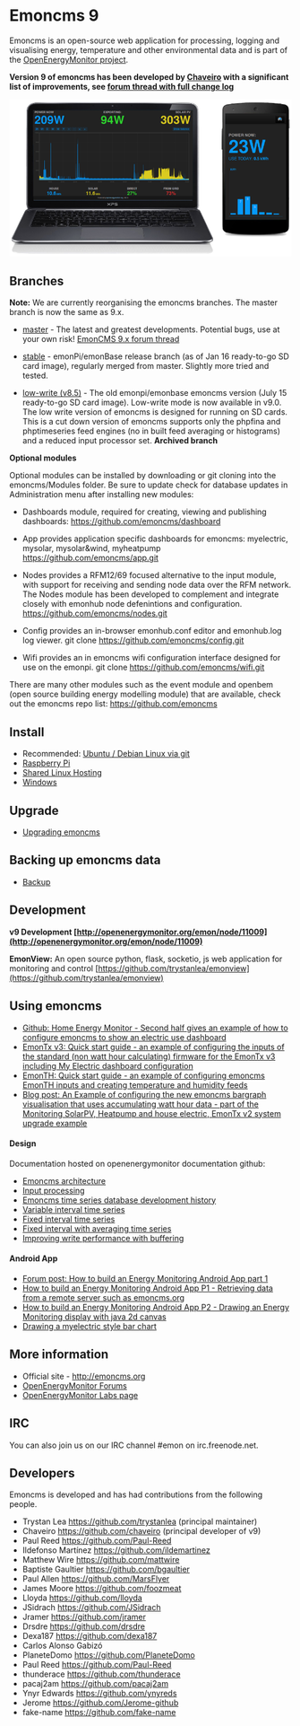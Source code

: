 # Emoncms 9

Emoncms is an open-source web application for processing, logging and visualising energy, temperature and other environmental data and is part of the [OpenEnergyMonitor project](http://openenergymonitor.org/emon).

**Version 9 of emoncms has been developed by [Chaveiro](https://github.com/chaveiro/) with a significant list of improvements, see [forum thread with full change log](http://openenergymonitor.org/emon/node/11009)**

![Emoncms](docs/files/emoncms_graphic.png)

## Branches

**Note:** We are currently reorganising the emoncms branches. The master branch is now the same as 9.x. 

* [master](https://github.com/emoncms/emoncms) - The latest and greatest developments. Potential bugs, use at your own risk!  [EmonCMS 9.x forum thread](http://openenergymonitor.org/emon/node/11009)

* [stable](https://github.com/emoncms/emoncms/tree/stable) - emonPi/emonBase release branch (as of Jan 16 ready-to-go SD card image), regularly merged from master. Slightly more tried and tested. 

* [low-write (v8.5)](https://github.com/emoncms/emoncms/tree/low-write) - The old emonpi/emonbase emoncms version (July 15 ready-to-go SD card image). Low-write mode is now available in v9.0. The low write version of emoncms is designed for running on SD cards. This is a cut down version of emoncms supports only the phpfina and phptimeseries feed engines (no in built feed averaging or histograms) and a reduced input processor set. **Archived branch**

**Optional modules**

Optional modules can be installed by downloading or git cloning into the emoncms/Modules folder. Be sure to update check for database updates in Administration menu after installing new modules:

- Dashboards module, required for creating, viewing and publishing dashboards: 
https://github.com/emoncms/dashboard

- App provides application specific dashboards for emoncms: myelectric, mysolar, mysolar&wind, myheatpump https://github.com/emoncms/app.git

- Nodes provides a RFM12/69 focused alternative to the input module, with support for receiving and sending node data over the RFM network. The Nodes module has been developed to complement and integrate closely with emonhub node defenintions and configuration. 
https://github.com/emoncms/nodes.git
    
- Config provides an in-browser emonhub.conf editor and emonhub.log log viewer. git clone https://github.com/emoncms/config.git
    
- Wifi provides an in emoncms wifi configuration interface designed for use on the emonpi. git clone https://github.com/emoncms/wifi.git

There are many other modules such as the event module and openbem (open source building energy modelling module) that are available, check out the emoncms repo list: https://github.com/emoncms


## Install

* Recommended: [Ubuntu / Debian Linux via git](docs/LinuxInstall.md)
* [Raspberry Pi](docs/RaspberryPi/readme.md)
* [Shared Linux Hosting](docs/SharedLinuxHostingInstall.md)
* [Windows](docs/WindowsInstall.md)

## Upgrade

* [Upgrading emoncms](docs/Upgrading.md)

## Backing up emoncms data

* [Backup](docs/Backup.md)

## Development

**v9 Development [http://openenergymonitor.org/emon/node/11009](http://openenergymonitor.org/emon/node/11009)**

**EmonView:** An open source python, flask, socketio, js web application for monitoring and control [https://github.com/trystanlea/emonview](https://github.com/trystanlea/emonview)


## Using emoncms

* [Github: Home Energy Monitor - Second half gives an example of how to configure emoncms to show an electric use dashboard](https://github.com/openenergymonitor/documentation/blob/master/Applications/HomeEnergyMonitor/HomeEnergyMonitor.md)
* [EmonTx v3: Quick start guide - an example of configuring the inputs of the standard (non watt hour calculating) firmware for the EmonTx v3 including My Electric dashboard configuration](http://openenergymonitor.org/emon/modules/emonTxV3)
* [EmonTH: Quick start guide - an example of configuring emoncms EmonTH inputs and creating temperature and humidity feeds](http://openenergymonitor.org/emon/modules/emonTH)
* [Blog post: An Example of configuring the new emoncms bargraph visualisation that uses accumulating watt hour data - part of the Monitoring SolarPV, Heatpump and house electric, EmonTx v2 system upgrade example](http://openenergymonitor.blogspot.co.uk/2014/08/monitoring-solarpv-heatpump-and-house.html)

#### Design

Documentation hosted on openenergymonitor documentation github: 

- [Emoncms architecture](https://github.com/openenergymonitor/documentation/blob/master/BuildingBlocks/emoncms/architecture.md)
- [Input processing](https://github.com/openenergymonitor/documentation/blob/master/BuildingBlocks/emoncms/developinputproc.md)
- [Emoncms time series database development history](https://github.com/openenergymonitor/documentation/blob/master/BuildingBlocks/TimeSeries/history.md)
- [Variable interval time series](https://github.com/openenergymonitor/documentation/blob/master/BuildingBlocks/TimeSeries/variableinterval.md)
- [Fixed interval time series](https://github.com/openenergymonitor/documentation/blob/master/BuildingBlocks/TimeSeries/fixedinterval.md)
- [Fixed interval with averaging time series](https://github.com/openenergymonitor/documentation/blob/master/BuildingBlocks/TimeSeries/fixedintervalaveraging.md)
- [Improving write performance with buffering](https://github.com/openenergymonitor/documentation/blob/master/BuildingBlocks/TimeSeries/writeloadinvestigation.md)

#### Android App
- [Forum post: How to build an Energy Monitoring Android App part 1](http://openenergymonitor.org/emon/node/5250)
- [How to build an Energy Monitoring Android App P1 - Retrieving data from a remote server such as emoncms.org](https://github.com/openenergymonitor/documentation/blob/master/BuildingBlocks/AndroidApp/AndroidAppPart1.md)
- [How to build an Energy Monitoring Android App P2 - Drawing an Energy Monitoring display with java 2d canvas](https://github.com/openenergymonitor/documentation/blob/master/BuildingBlocks/AndroidApp/AndroidAppPart2.md)
- [Drawing a myelectric style bar chart](https://github.com/openenergymonitor/documentation/blob/master/BuildingBlocks/DrawingABarChart/DrawingABarChart.md)

## More information

- Official site - http://emoncms.org
- [OpenEnergyMonitor Forums](http://openenergymonitor.org/emon/forum)
- [OpenEnergyMonitor Labs page](http://openenergymonitor.org/emon/labs)

## IRC
You can also join us on our IRC channel #emon on irc.freenode.net.
    
## Developers
Emoncms is developed and has had contributions from the following people.

- Trystan Lea           https://github.com/trystanlea (principal maintainer)
- Chaveiro              https://github.com/chaveiro (principal developer of v9)
- Paul Reed             https://github.com/Paul-Reed
- Ildefonso Martínez    https://github.com/ildemartinez
- Matthew Wire          https://github.com/mattwire
- Baptiste Gaultier     https://github.com/bgaultier
- Paul Allen            https://github.com/MarsFlyer
- James Moore           https://github.com/foozmeat
- Lloyda                https://github.com/lloyda
- JSidrach              https://github.com/JSidrach
- Jramer                https://github.com/jramer
- Drsdre                https://github.com/drsdre
- Dexa187               https://github.com/dexa187
- Carlos Alonso Gabizó
- PlaneteDomo           https://github.com/PlaneteDomo
- Paul Reed             https://github.com/Paul-Reed
- thunderace            https://github.com/thunderace
- pacaj2am              https://github.com/pacaj2am
- Ynyr Edwards          https://github.com/ynyreds
- Jerome                https://github.com/Jerome-github
- fake-name             https://github.com/fake-name

